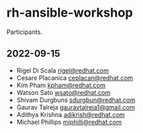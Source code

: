 # rh-ansible-workshop
Participants.
## 2022-09-15
 - Rigel Di Scala <rigel@redhat.com>
 - Cesare Placanica <ceplacan@redhat.com>
 - Kim Pham kpham@redhat.com
 - Watson Sato <wsato@redhat.com>
 - Shivam Durgbuns <sdurgbun@redhat.com>
 - Gaurav Talreja <gauravtalreja1@gmail.com>
 - Adithya Krishna <adikrish@redhat.com>
 - Michael Phillips <miphilli@redhat.com>
